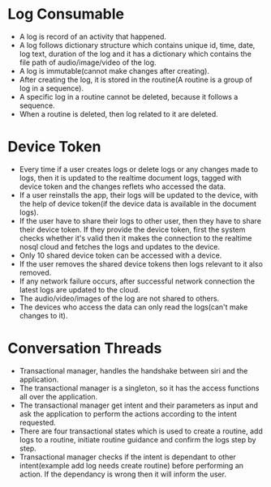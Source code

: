 # Log Consumable

- A log is record of an activity that happened.
- A log follows dictionary structure which contains unique id, time, date, log text, duration of the log and it has a dictionary which contains the file path of audio/image/video of the log.
- A log is immutable(cannot make changes after creating).
- After creating the log, it is stored in the routine(A routine is a group of log in a sequence).
- A specific log in a routine cannot be deleted, because it follows a sequence.
- When a routine is deleted, then log related to it are deleted.

# Device Token

- Every time if a user creates logs or delete logs or any changes made to logs, then it is updated to the realtime document logs, tagged with device token and the changes reflets who accessed the data.
- If a user reinstalls the app, their logs will be updated to the device, with the help of device token(if the device data is available in the document logs).
- If the user have to share their logs to other user, then they have to share their device token. If they provide the device token, first the system checks whether it's valid then it makes the connection to the realtime nosql cloud and fetches the logs and updates to the device.
- Only 10 shared device token can be accessed with a device.
- If the user removes the shared device tokens then logs relevant to it also removed.
- If any network failure occurs, after successful network connection the latest logs are updated to the cloud.
- The audio/video/images of the log are not shared to others.
- The devices who access the data can only read the logs(can't make changes to it).

# Conversation Threads

- Transactional manager, handles the handshake between siri and the application.
- The transactional manager is a singleton, so it has the access functions all over the application.
- The transactional manager get intent and their parameters as input and ask the application to perform the actions according to the intent requested.
- There are four transactional states which is used to create a routine, add logs to a routine, initiate routine guidance and confirm the logs step by step.
- Transactional manager checks if the intent is dependant to other intent(example add log needs create routine) before performing an action.  If the dependancy is wrong then it will inform the user.
